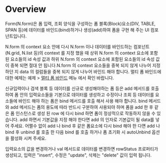 Overview
===

Form(N.form)은 폼 입력, 조회 양식을 구성하는 폼 블록(Block)요소(DIV, TABLE, SPAN 등)에 데이터를 바인드(bind)하거나 생성(add)하여 폼을 구현 해 주는 UI 컴포넌트입니다.

<p class="alert">N.form 의 context 요소 안에 다시 N.form 이나 데이터를 바인드하는 컴포넌트(N.grid, N.list 등)의 context 를 지정 했을 때 상위 N.form 의 context 요소에 포함 된 요소들의 id 속성 값과 하위 N.form 의 context 요소에 포함된 요소들의 id 속성 값이 중복 되면 절대 안 됩니다.N.form 의 context 요소들을 중복 되지 않게 나누어 지정 하던 지 data 의 컬럼들을 중복 되지 않게 나누어 바인드 해야 합니다. 멀티 폼 바인드에 대한 예제는 예제 > <a href="#ZXhhcDA5MDAlMjRNdWx0aSUyMEZvcm0lMjBCaW5kJGh0bWwlMkZuYXR1cmFsanMlMkZleGFwJTJGZXhhcDA5MDAuaHRtbA==">멀티 폼 바인드</a> 메뉴 에서 확인 바랍니다.</p>
<p class="alert">신규입력이나 검색 블록 등 데이터를 신규로 생성해야하는 폼 등은 add 메서드를 호출하여 폼 안의 입력요소들을 기본으로 데이터를 생성하고 수정이나 조회 등 데이터를 요소들에 바인드 해야 하는 폼은 bind 메서드를 호출 해서 사용 해야 합니다. bind 메서드와 add 메서드는 폼의 용도에 따라 반드시 구분하여 사용되야 하며 폼을 add 한 후 같은 폼 인스턴스로 생성 된 row 에 다시 bind 하면 폼이 정상적으로 작동하지 않을 수 있습니다. add 하면서 기본값을 지정 해야 한다면 add 의 인자로 기본값이 될 data를 넣어 주세요. 어쩔수 없이 add 나 bind 후 같은 폼요소에 다시 bind 해야 한 다면 add 나 bind 후 unbind 를 호출 한 다음 bind 를 호출 하거나 폼 초기화 시 autoUnbind 옵션을 활성화 시켜 주세요.</p>
<p class="alert">입력요소의 값을 변경하거나 val 메서드로 데이터를 변경하면 rowStatus 프로퍼티가 생성되고, 입력은 "insert",  수정은 "update",  삭제는 "delete" 값이 입력 됩니다.</p>